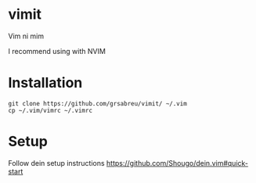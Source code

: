# vimit
Vim ni mim

I recommend using with NVIM

# Installation
```
git clone https://github.com/grsabreu/vimit/ ~/.vim
cp ~/.vim/vimrc ~/.vimrc
```

# Setup
Follow dein setup instructions
https://github.com/Shougo/dein.vim#quick-start
